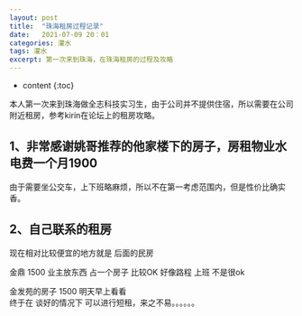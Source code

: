 ```yaml
---
layout: post
title:  "珠海租房过程记录"
date:   2021-07-09 20：01
categories: 灌水
tags: 灌水
excerpt: 第一次来到珠海，在珠海租房的过程及攻略
---
```


* content
{:toc}

本人第一次来到珠海做全志科技实习生，由于公司并不提供住宿，所以需要在公司附近租房，参考kirin在论坛上的租房攻略。

## 1、非常感谢姚哥推荐的他家楼下的房子，房租物业水电费一个月1900


由于需要坐公交车，上下班略麻烦，所以不在第一考虑范围内，但是性价比确实香。


## 2、自己联系的租房
现在相对比较便宜的地方就是  后面的民房 


金鼎 1500 业主放东西 占一个房子  比较OK  好像路程 上班 不是很ok


金发苑的房子  1500   明天早上看看  
终于在 谈好的情况下 可以进行短租，来之不易。。。。。。

